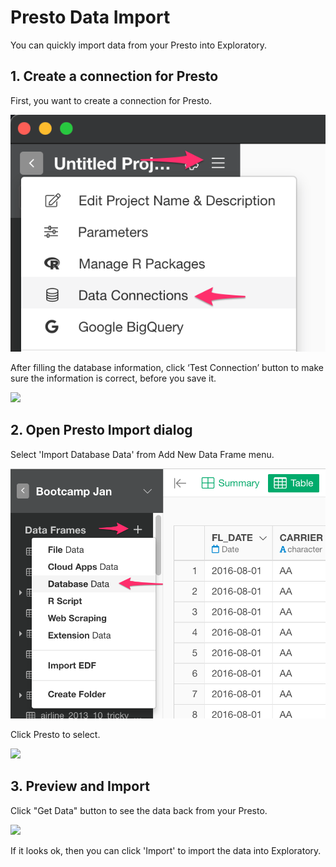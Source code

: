 # Presto Data Import

You can quickly import data from your Presto into Exploratory.

## 1. Create a connection for Presto

First, you want to create a connection for Presto.

![](images/connection.png)

After filling the database information, click ‘Test Connection’ button to make sure the information is correct, before you save it.

![](images/presto-connection-test.png)

## 2. Open Presto Import dialog

Select 'Import Database Data' from Add New Data Frame menu.

![](images/import-database.png)

Click Presto to select.

![](images/presto-dialog.png)


## 3. Preview and Import

Click "Get Data" button to see the data back from your Presto.

![](images/presto-preview.png)

If it looks ok, then you can click 'Import' to import the data into Exploratory.
 
